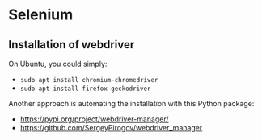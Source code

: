 # Selenium

## Installation of webdriver

On Ubuntu, you could simply:

- `sudo apt install chromium-chromedriver`
- `sudo apt install firefox-geckodriver`

Another approach is automating the installation with this Python package:

- https://pypi.org/project/webdriver-manager/
- https://github.com/SergeyPirogov/webdriver_manager
